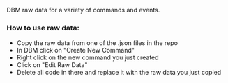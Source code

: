 DBM raw data for a variety of commands and events. 

### How to use raw data:

- Copy the raw data from one of the .json files in the repo
- In DBM click on "Create New Command" 
- Right click on the new command you just created
- Click on "Edit Raw Data" 
- Delete all code in there and replace it with the raw data you just copied 





